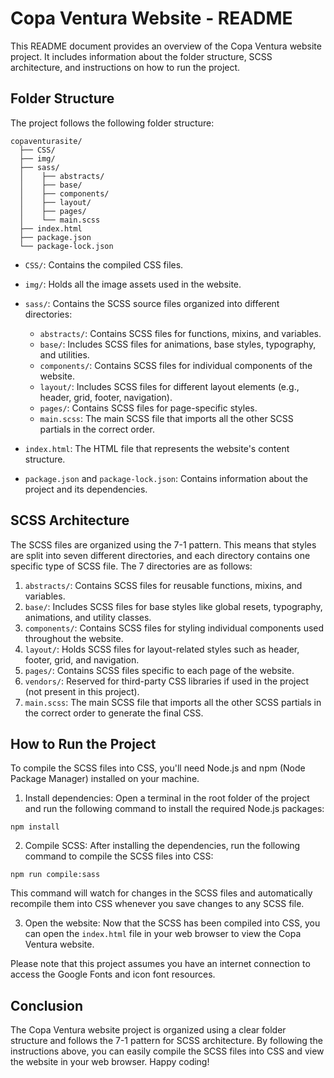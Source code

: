# Copa Ventura Website - README

This README document provides an overview of the Copa Ventura website project. It includes information about the folder structure, SCSS architecture, and instructions on how to run the project.

## Folder Structure

The project follows the following folder structure:

```
copaventurasite/
  ├── CSS/
  ├── img/
  ├── sass/
  │    ├── abstracts/
  │    ├── base/
  │    ├── components/
  │    ├── layout/
  │    ├── pages/
  │    └── main.scss
  ├── index.html
  ├── package.json
  └── package-lock.json
```

- `CSS/`: Contains the compiled CSS files.
- `img/`: Holds all the image assets used in the website.
- `sass/`: Contains the SCSS source files organized into different directories:
  - `abstracts/`: Contains SCSS files for functions, mixins, and variables.
  - `base/`: Includes SCSS files for animations, base styles, typography, and utilities.
  - `components/`: Contains SCSS files for individual components of the website.
  - `layout/`: Includes SCSS files for different layout elements (e.g., header, grid, footer, navigation).
  - `pages/`: Contains SCSS files for page-specific styles.
  - `main.scss`: The main SCSS file that imports all the other SCSS partials in the correct order.

- `index.html`: The HTML file that represents the website's content structure.
- `package.json` and `package-lock.json`: Contains information about the project and its dependencies.

## SCSS Architecture

The SCSS files are organized using the 7-1 pattern. This means that styles are split into seven different directories, and each directory contains one specific type of SCSS file. The 7 directories are as follows:

1. `abstracts/`: Contains SCSS files for reusable functions, mixins, and variables.
2. `base/`: Includes SCSS files for base styles like global resets, typography, animations, and utility classes.
3. `components/`: Contains SCSS files for styling individual components used throughout the website.
4. `layout/`: Holds SCSS files for layout-related styles such as header, footer, grid, and navigation.
5. `pages/`: Contains SCSS files specific to each page of the website.
6. `vendors/`: Reserved for third-party CSS libraries if used in the project (not present in this project).
7. `main.scss`: The main SCSS file that imports all the other SCSS partials in the correct order to generate the final CSS.

## How to Run the Project

To compile the SCSS files into CSS, you'll need Node.js and npm (Node Package Manager) installed on your machine.

1. Install dependencies: Open a terminal in the root folder of the project and run the following command to install the required Node.js packages:

```
npm install
```

2. Compile SCSS: After installing the dependencies, run the following command to compile the SCSS files into CSS:

```
npm run compile:sass
```

This command will watch for changes in the SCSS files and automatically recompile them into CSS whenever you save changes to any SCSS file.

3. Open the website: Now that the SCSS has been compiled into CSS, you can open the `index.html` file in your web browser to view the Copa Ventura website.

Please note that this project assumes you have an internet connection to access the Google Fonts and icon font resources.

## Conclusion

The Copa Ventura website project is organized using a clear folder structure and follows the 7-1 pattern for SCSS architecture. By following the instructions above, you can easily compile the SCSS files into CSS and view the website in your web browser. Happy coding!
